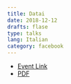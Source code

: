 ```yaml
---
title: Datai
date: 2018-12-12
drafts: flase
type: talks
lang: Italian
category: facebook 
---
```


- [Event Link](https://databeerstorino.tumblr.com/post/181216163513/presentations-from-databeerstorino-vol-12)
- [PDF](https://github.com/tracking-exposed/presentation/blob/master/databeers.pdf)
